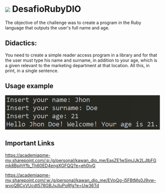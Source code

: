 # <img width="40px" src="https://cdn.jsdelivr.net/gh/devicons/devicon/icons/ruby/ruby-original.svg" /> DesafioRubyDIO

The objective of the challenge was to create a program in the Ruby language that outputs the user's full name and age.

## Didactics:
You need to create a simple reader access program
in a library and for that the user must type his
name and surname, in addition to your age, which is a given
relevant to the marketing department at that location.
All this, in print, in a single sentence.

## Usage example
<img src="./assets/exemple.png" />

## Important Links
https://academiapme-my.sharepoint.com/:p:/g/personal/kawan_dio_me/EasZE1wSimJJk2LJlbFGmk8BpjhYfb_Th60ED4engXGFQQ?e=eh0jvG

https://academiapme-my.sharepoint.com/:w:/g/personal/kawan_dio_me/EVpQg-i5FBtMs0J9vw-wvoQBCxVUcdt578GBJvJluPoRfg?e=Uw36Td
